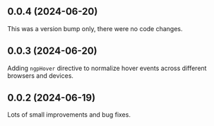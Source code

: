 ## 0.0.4 (2024-06-20)

This was a version bump only, there were no code changes.

## 0.0.3 (2024-06-20)

Adding `ngpHover` directive to normalize hover events across different browsers and devices.

## 0.0.2 (2024-06-19)

Lots of small improvements and bug fixes.
